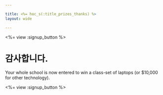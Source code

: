 ```yaml
---

title: <%= hoc_s(:title_prizes_thanks) %>
layout: wide

---
```


<%= view :signup_button %>

# 감사합니다.

Your whole school is now entered to win a class-set of laptops (or $10,000 for other technology).

<%= view :signup_button %>